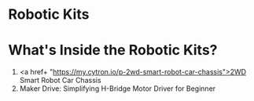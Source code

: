 # Robotic Kits

# What's Inside the Robotic Kits?
1. <a href+ "https://my.cytron.io/p-2wd-smart-robot-car-chassis">2WD Smart Robot Car Chassis</a>
2. <a herf= "https://my.cytron.io/p-maker-drive-simplifying-h-bridge-motor-driver-for-beginner">Maker Drive: Simplifying H-Bridge Motor Driver for Beginner</a> 
